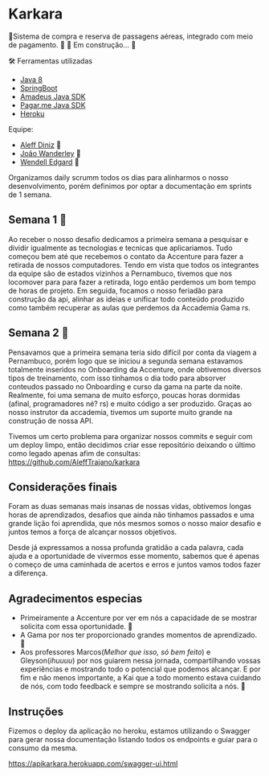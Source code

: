 # Karkara
🚀Sistema de compra e reserva de passagens aéreas, integrado com meio de pagamento.
🚧 🚀 Em construção... 🚧

🛠 Ferramentas utilizadas

- [Java 8](https://www.java.com/pt-BR/download/ie_manual.jsp?locale=pt_BR)
- [SpringBoot](https://spring.io/)
- [Amadeus Java SDK](https://developers.amadeus.com/self-service/category/air?s_kwcid=AL!10969!3!452455070593!b!!g!!%2Bamadeus%20%2Bair%20%2Bapi)
- [Pagar.me Java SDK](https://docs.pagar.me/reference)
- [Heroku](https://www.heroku.com/)

Equipe:

- [Aleff Diniz](https://github.com/aleffTrajano) 🚀
- [João Wanderley](https://github.com/joaowanderley) 🚀
- [Wendell Edgard](https://github.com/wendelledgard) 🚀

Organizamos daily scrumm todos os dias para alinharmos o nosso desenvolvimento, porém definimos por optar a documentação em sprints de 1 semana.

## Semana 1 🚀
Ao receber o nosso desafio dedicamos a primeira semana a pesquisar e dividir igualmente as tecnologias e tecnicas que aplicariamos. Tudo começou bem até que recebemos o contato da Accenture para fazer a retirada de nossos computadores. Tendo em vista que todos os integrantes da equipe são de estados vizinhos a Pernambuco, tivemos que nos locomover para para fazer a retirada, logo então perdemos um bom tempo de horas de projeto. Em seguida, focamos o nosso feriadão para construção da api, alinhar as ideias e unificar todo conteúdo produzido como também recuperar as aulas que perdemos da Accademia Gama rs.

## Semana 2 🚀
Pensavamos que a primeira semana teria sido difícil por conta da viagem a Pernambuco, porém logo que se iniciou a segunda semana estavamos totalmente inseridos no Onboarding da Accenture, onde obtivemos diversos tipos de treinamento, com isso tinhamos o dia todo para absorver conteudos passado no Onboarding e curso da gama na parte da noite. Realmente, foi uma semana de muito esforço, poucas horas dormidas (afinal, programadores né? rs) e muito código a ser produzido. Graças ao nosso instrutor da accademia, tivemos um suporte muito grande na construção de nossa API.

Tivemos um certo problema para organizar nossos commits e seguir com um deploy limpo, então decidimos criar esse repositório deixando o último como legado apenas afim de consultas: https://github.com/AleffTrajano/karkara

## Considerações finais
Foram as duas semanas mais insanas de nossas vidas, obtivemos longas horas de aprendizados, desafios que ainda não tinhamos passados e uma grande lição foi aprendida, que nós mesmos somos o nosso maior desafio e juntos temos a força de alcançar nossos objetivos.

Desde já expressamos a nossa profunda gratidão a cada palavra, cada ajuda e a oportunidade de vivermos esse momento, sabemos que é apenas o começo de uma caminhada de acertos e erros e juntos vamos todos fazer a diferença.

## Agradecimentos especias
- Primeiramente a Accenture por ver em nós a capacidade de se mostrar solicita com essa oportunidade. 🙏
- A Gama por nos ter proporcionado grandes momentos de aprendizado. 🙏
- Aos professores Marcos(<i>Melhor que isso, só bem feito</i>) e Gleyson(<i>ihuuuu</i>) por nos guiarem nessa jornada, compartilhando vossas experiências e mostrando todo o potencial que podemos alcançar. E por fim e não menos importante, a Kai que a todo momento estava cuidando de nós, com todo feedback e sempre se mostrando solicita a nós. 🙏

## Instruções

Fizemos o deploy da aplicação no heroku, estamos utilizando o Swagger para gerar nossa documentação listando todos os endpoints e guiar para o consumo da mesma.
 
https://apikarkara.herokuapp.com/swagger-ui.html

